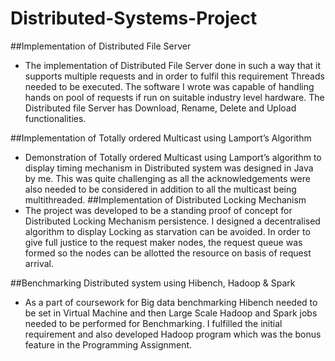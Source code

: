 # Distributed-Systems-Project

##Implementation of Distributed File Server
*	The implementation of Distributed File Server done in such a way that it supports multiple requests and in order to fulfil this requirement Threads needed to be executed. The software I wrote was capable of handling hands on pool of requests if run on suitable industry level hardware. The Distributed file Server has Download, Rename, Delete and Upload functionalities.

##Implementation of Totally ordered Multicast using Lamport’s Algorithm
*	Demonstration of Totally ordered Multicast using Lamport’s algorithm to display timing mechanism in Distributed system was designed in Java by me. This was quite challenging as all the acknowledgements were also needed to be considered in addition to all the multicast being multithreaded.
##Implementation of Distributed Locking Mechanism
*	The project was developed to be a standing proof of concept for Distributed Locking Mechanism persistence. I designed a decentralised algorithm to display Locking as starvation can be avoided. In order to give full justice to the request maker nodes, the request queue was formed so the nodes can be allotted the resource on basis of request arrival.

##Benchmarking Distributed system using Hibench, Hadoop & Spark 
*	As a part of coursework for Big data benchmarking Hibench needed to be set in Virtual Machine and then Large Scale Hadoop and Spark jobs needed to be performed for Benchmarking. I fulfilled the initial requirement and also developed Hadoop program which was the bonus feature in the Programming Assignment.
